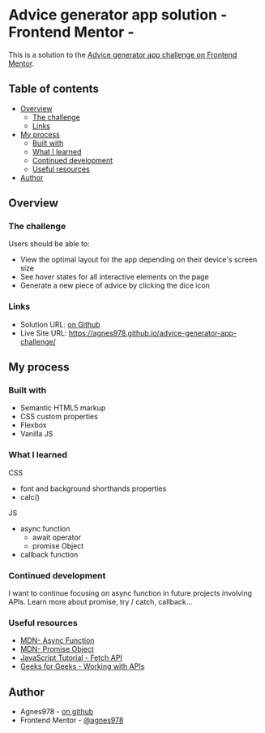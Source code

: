 # Advice generator app solution - Frontend Mentor - 

This is a solution to the [Advice generator app challenge on Frontend Mentor](https://www.frontendmentor.io/challenges/advice-generator-app-QdUG-13db).

## Table of contents

- [Overview](#overview)
  - [The challenge](#the-challenge)
  - [Links](#links)
- [My process](#my-process)
  - [Built with](#built-with)
  - [What I learned](#what-i-learned)
  - [Continued development](#continued-development)
  - [Useful resources](#useful-resources)
- [Author](#author)

## Overview

### The challenge

Users should be able to:

- View the optimal layout for the app depending on their device's screen size
- See hover states for all interactive elements on the page
- Generate a new piece of advice by clicking the dice icon

### Links

- Solution URL: [on Github](https://github.com/agnes978/advice-generator-app-challenge)
- Live Site URL: https://agnes978.github.io/advice-generator-app-challenge/

## My process

### Built with

- Semantic HTML5 markup
- CSS custom properties
- Flexbox
- Vanilla JS

### What I learned

CSS
- font and background shorthands properties
- calc()

JS
- async function
  - await operator
  - promise Object
- callback function


### Continued development

I want to continue focusing on async function in future projects involving APIs. Learn more about promise, try / catch, callback... 

### Useful resources

- [MDN- Async Function](https://developer.mozilla.org/en-US/docs/Web/JavaScript/Reference/Statements/async_function) 
- [MDN- Promise Object](https://developer.mozilla.org/en-US/docs/Web/JavaScript/Reference/Global_Objects/Promise) 
- [JavaScript Tutorial - Fetch API](https://www.javascripttutorial.net/javascript-fetch-api/) 
- [Geeks for Geeks - Working with APIs](https://www.geeksforgeeks.org/working-with-apis-in-javascript/) 

## Author

- Agnes978 - [on github](https://github.com/agnes978)
- Frontend Mentor - [@agnes978](https://www.frontendmentor.io/profile/agnes978)
